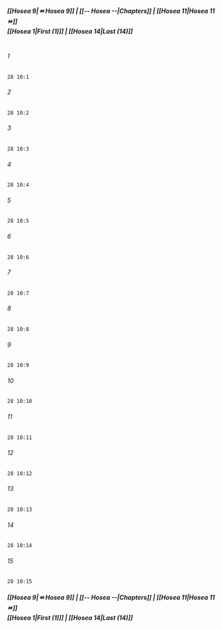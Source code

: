 
##### **[[Hosea 9|⏪ Hosea 9]] | [[-- Hosea --|Chapters]] | [[Hosea 11|Hosea 11 ⏩]]**<br>**[[Hosea 1|First (1)]] | [[Hosea 14|Last (14)]]**<br><br>

###### 1
``` verse
28 10:1
```
###### 2
``` verse
28 10:2
```
###### 3
``` verse
28 10:3
```
###### 4
``` verse
28 10:4
```
###### 5
``` verse
28 10:5
```
###### 6
``` verse
28 10:6
```
###### 7
``` verse
28 10:7
```
###### 8
``` verse
28 10:8
```
###### 9
``` verse
28 10:9
```
###### 10
``` verse
28 10:10
```
###### 11
``` verse
28 10:11
```
###### 12
``` verse
28 10:12
```
###### 13
``` verse
28 10:13
```
###### 14
``` verse
28 10:14
```
###### 15
``` verse
28 10:15
```

##### **[[Hosea 9|⏪ Hosea 9]] | [[-- Hosea --|Chapters]] | [[Hosea 11|Hosea 11 ⏩]]**<br>**[[Hosea 1|First (1)]] | [[Hosea 14|Last (14)]]**
